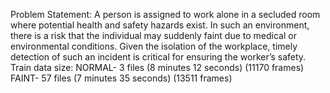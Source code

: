 Problem Statement:
A person is assigned to work alone in a secluded room where potential health and safety hazards exist. In such an environment, there is a risk that the individual may suddenly faint due to medical or environmental conditions. Given the isolation of the workplace, timely detection of such an incident is critical for ensuring the worker’s safety.
Train data size:
NORMAL- 3 files (8 minutes 12 seconds) (11170 frames)
FAINT- 57 files (7 minutes 35 seconds) (13511 frames)
